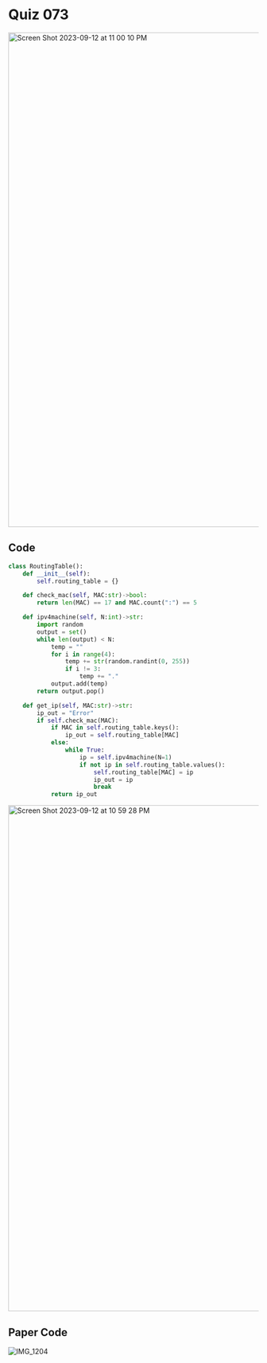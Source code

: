 # Quiz 073
<img width="994" alt="Screen Shot 2023-09-12 at 11 00 10 PM" src="https://github.com/jonathanye29/year_2/assets/111751273/8512c909-5db6-4b2a-8a39-a2cfec2b3fd5">

## Code
```.py
class RoutingTable():
    def __init__(self):
        self.routing_table = {}

    def check_mac(self, MAC:str)->bool:
        return len(MAC) == 17 and MAC.count(":") == 5

    def ipv4machine(self, N:int)->str:
        import random
        output = set()
        while len(output) < N:
            temp = ""
            for i in range(4):
                temp += str(random.randint(0, 255))
                if i != 3:
                    temp += "."
            output.add(temp)
        return output.pop()

    def get_ip(self, MAC:str)->str:
        ip_out = "Error"
        if self.check_mac(MAC):
            if MAC in self.routing_table.keys():
                ip_out = self.routing_table[MAC]
            else:
                while True:
                    ip = self.ipv4machine(N=1)
                    if not ip in self.routing_table.values():
                        self.routing_table[MAC] = ip
                        ip_out = ip
                        break
            return ip_out
```
<img width="1017" alt="Screen Shot 2023-09-12 at 10 59 28 PM" src="https://github.com/jonathanye29/year_2/assets/111751273/419b6bf9-96b1-4338-b4b8-8ef5ac4df8fa">

## Paper Code

![IMG_1204](https://github.com/jonathanye29/year_2/assets/111751273/e8e8c0ef-2173-452e-9217-84998a05151d)

